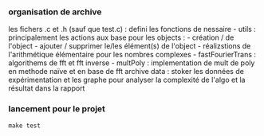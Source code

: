 ### organisation de archive
les fichers .c et .h (sauf que test.c) : defini les fonctions de nessaire
    - utils : principalement les actions aux base pour les objects :
        - création / de l'object
        - ajouter / supprimer le/les élément(s) de l'object
        - réalizstions de l'arithmétique élémentaire pour les nombres complexes 
    - fastFourierTrans : algorithems de fft et fft inverse
    - multPoly : implementation de mult de poly en methode naïve et en base de fft
archive data : stoker les données de expérimentation et les graphe pour analyser la complexité de l'algo et la résultat dans la rapport

### lancement pour le projet
``` make test ```

